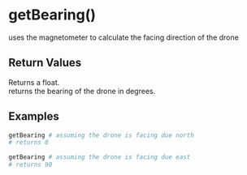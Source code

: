 # getBearing()

uses the magnetometer to calculate the facing direction of the drone

## Return Values

Returns a float.  
returns the bearing of the drone in degrees.

## Examples

```py
getBearing # assuming the drone is facing due north
# returns 0

getBearing # assuming the drone is facing due east
# returns 90
```
